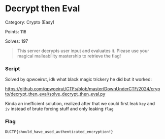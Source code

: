 # Decrypt then Eval

Category: Crypto (Easy)

Points: 118

Solves: 197

>This server decrypts user input and evaluates it. Please use your magical malleability mastership to retrieve the flag!


### Script

Solved by qpwoeirut, idk what black magic trickery he did but it worked:

https://github.com/qpwoeirut/CTFs/blob/master/DownUnderCTF/2024/crypto/decrypt_then_eval/solve_decrypt_then_eval.py

Kinda an inefficient solution, realized after that we could first leak `key` and `iv` instead of brute forcing stuff and only leaking `flag`


### Flag

```DUCTF{should_have_used_authenticated_encryption!}```